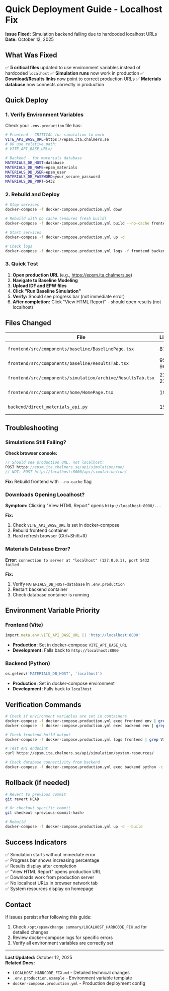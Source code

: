 # Quick Deployment Guide - Localhost Fix

**Issue Fixed:** Simulation backend failing due to hardcoded localhost URLs  
**Date:** October 12, 2025

## What Was Fixed

✅ **5 critical files** updated to use environment variables instead of hardcoded `localhost`
✅ **Simulation runs** now work in production
✅ **Download/Results links** now point to correct production URLs
✅ **Materials database** now connects correctly in production

## Quick Deploy

### 1. Verify Environment Variables

Check your `.env.production` file has:

```bash
# Frontend - CRITICAL for simulation to work
VITE_API_BASE_URL=https://epsm.ita.chalmers.se
# OR use relative path:
# VITE_API_BASE_URL=/

# Backend - for materials database
MATERIALS_DB_HOST=database
MATERIALS_DB_NAME=epsm_materials
MATERIALS_DB_USER=epsm_user
MATERIALS_DB_PASSWORD=your_secure_password
MATERIALS_DB_PORT=5432
```

### 2. Rebuild and Deploy

```bash
# Stop services
docker-compose -f docker-compose.production.yml down

# Rebuild with no cache (ensures fresh build)
docker-compose -f docker-compose.production.yml build --no-cache frontend backend

# Start services
docker-compose -f docker-compose.production.yml up -d

# Check logs
docker-compose -f docker-compose.production.yml logs -f frontend backend
```

### 3. Quick Test

1. **Open production URL** (e.g., https://epsm.ita.chalmers.se)
2. **Navigate to Baseline Modeling**
3. **Upload IDF and EPW files**
4. **Click "Run Baseline Simulation"**
5. **Verify:** Should see progress bar (not immediate error)
6. **After completion:** Click "View HTML Report" - should open results (not localhost)

## Files Changed

| File | Lines | What Fixed |
|------|-------|------------|
| `frontend/src/components/baseline/BaselinePage.tsx` | 87 | Simulation run API call |
| `frontend/src/components/baseline/ResultsTab.tsx` | 952, 960 | Download/results buttons |
| `frontend/src/components/simulation/archive/ResultsTab.tsx` | 228, 236 | Archive download/results |
| `frontend/src/components/home/HomePage.tsx` | 192 | System resources |
| `backend/direct_materials_api.py` | 15 | Database connection |

## Troubleshooting

### Simulations Still Failing?

**Check browser console:**
```javascript
// Should see production URL, not localhost:
POST https://epsm.ita.chalmers.se/api/simulation/run/
// NOT: POST http://localhost:8000/api/simulation/run/
```

**Fix:** Rebuild frontend with `--no-cache` flag

### Downloads Opening Localhost?

**Symptom:** Clicking "View HTML Report" opens `http://localhost:8000/...`

**Fix:** 
1. Check `VITE_API_BASE_URL` is set in docker-compose
2. Rebuild frontend container
3. Hard refresh browser (Ctrl+Shift+R)

### Materials Database Error?

**Error:** `connection to server at "localhost" (127.0.0.1), port 5432 failed`

**Fix:**
1. Verify `MATERIALS_DB_HOST=database` in `.env.production`
2. Restart backend container
3. Check database container is running

## Environment Variable Priority

### Frontend (Vite)
```typescript
import.meta.env.VITE_API_BASE_URL || 'http://localhost:8000'
```
- **Production:** Set in docker-compose `VITE_API_BASE_URL`
- **Development:** Falls back to `http://localhost:8000`

### Backend (Python)
```python
os.getenv('MATERIALS_DB_HOST', 'localhost')
```
- **Production:** Set in docker-compose environment
- **Development:** Falls back to `localhost`

## Verification Commands

```bash
# Check if environment variables are set in containers
docker-compose -f docker-compose.production.yml exec frontend env | grep VITE_API_BASE_URL
docker-compose -f docker-compose.production.yml exec backend env | grep MATERIALS_DB

# Check frontend build output
docker-compose -f docker-compose.production.yml logs frontend | grep VITE_API_BASE_URL

# Test API endpoint
curl https://epsm.ita.chalmers.se/api/simulation/system-resources/

# Check database connectivity from backend
docker-compose -f docker-compose.production.yml exec backend python -c "import os; print(f'DB_HOST: {os.getenv(\"DB_HOST\")}')"
```

## Rollback (if needed)

```bash
# Revert to previous commit
git revert HEAD

# Or checkout specific commit
git checkout <previous-commit-hash>

# Rebuild
docker-compose -f docker-compose.production.yml up -d --build
```

## Success Indicators

✅ Simulation starts without immediate error  
✅ Progress bar shows increasing percentage  
✅ Results display after completion  
✅ "View HTML Report" opens production URL  
✅ Downloads work from production server  
✅ No localhost URLs in browser network tab  
✅ System resources display on homepage  

## Contact

If issues persist after following this guide:
1. Check `/opt/epsm/change summary/LOCALHOST_HARDCODE_FIX.md` for detailed changes
2. Review docker-compose logs for specific errors
3. Verify all environment variables are correctly set

---

**Last Updated:** October 12, 2025  
**Related Docs:** 
- `LOCALHOST_HARDCODE_FIX.md` - Detailed technical changes
- `.env.production.example` - Environment variable template
- `docker-compose.production.yml` - Production deployment config
